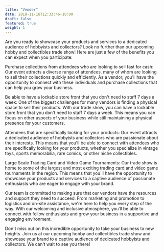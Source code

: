 ```yaml
---
title: "Vender"
date: 2018-11-18T12:33:46+10:00
draft: false
featured: true
weight: 1
---
```


Are you ready to showcase your products and services to a dedicated audience of hobbyists and collectors? Look no further than our upcoming hobby and collectibles trade show! Here are just a few of the benefits you can expect when you participate:

Purchase collections from attendees who are looking to sell fast for cash: Our event attracts a diverse range of attendees, many of whom are looking to sell their collections quickly and efficiently. As a vendor, you'll have the opportunity to connect with these individuals and purchase collections that can help you grow your business.

Be able to have a lockable store front that you don't need to staff 7 days a week: One of the biggest challenges for many vendors is finding a physical space to sell their products. With our trade show, you can have a lockable store front that you don't need to staff 7 days a week. This means you can focus on other aspects of your business while still maintaining a physical presence for your customers.

Attendees that are specifically looking for your products: Our event attracts a dedicated audience of hobbyists and collectors who are passionate about their interests. This means that you'll be able to connect with attendees who are specifically looking for your products, whether you specialize in vintage toys, sports memorabilia, rare comics, or other niche collectibles.

Large Scale Trading Card and Video Game Tournaments: Our trade show is home to some of the largest and most exciting trading card and video game tournaments in the region. This means that you'll have the opportunity to showcase your products and services to a captive audience of passionate enthusiasts who are eager to engage with your brand.

Our team is committed to making sure that our vendors have the resources and support they need to succeed. From marketing and promotion to logistics and on-site assistance, we're here to help you every step of the way. With our welcoming and inclusive atmosphere, you'll be able to connect with fellow enthusiasts and grow your business in a supportive and engaging environment.

Don't miss out on this incredible opportunity to take your business to new heights. Join us at our upcoming hobby and collectibles trade show and showcase your brand to a captive audience of dedicated hobbyists and collectors. We can't wait to see you there!




